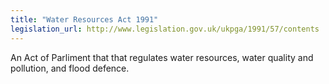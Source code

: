 ```yaml
---
title: "Water Resources Act 1991"
legislation_url: http://www.legislation.gov.uk/ukpga/1991/57/contents
---
```


An Act of Parliment that that regulates water resources, water quality and pollution, and flood defence.
